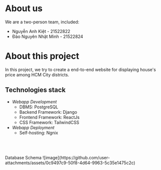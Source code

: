# About us
We are a two-person team, included:
  <ul>
    <li>
      Nguyễn Anh Kiệt - 21522822
    </li>
    <li>
      Đào Nguyên Nhật Minh - 21522824
    </li>
  </ul>
  
# About this project
In this project, we try to create a end-to-end website for displaying house's price among HCM City districts.

## Technologies stack
  <ul>    
    <li>
      <i>Webapp Development</i>
      <ul>
        <li>
          DBMS: PostgreSQL
        </li>
        <li>
          Backend Framework: Django          
        </li>
        <li>
          Frontend Framework: ReactJs          
        </li>
        <li>
          CSS Framework: TailwindCSS
        </li>
      </ul>
    </li>
    <li>
      <i>Webapp Deployment</i>
      <ul>
        <li>
            Self-hosting: Ngnix          
        </li>              
      </ul>
    </li>
  </ul>
</br></br/></br>
Database Schema
![image](https://github.com/user-attachments/assets/0c9497c9-50f8-4d64-9963-5c35e1475c2c)



